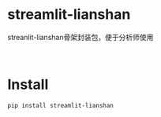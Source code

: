 # streamlit-lianshan
streanlit-lianshan骨架封装包，便于分析师使用

<br>

# Install
```
pip install streamlit-lianshan

```
